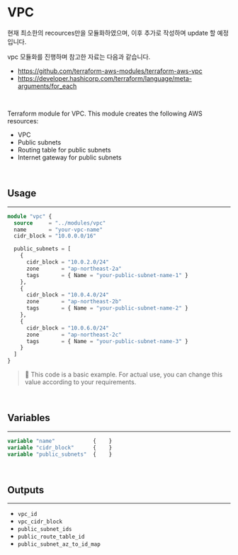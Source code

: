 # VPC

현재 최소한의 recources만을 모듈화하였으며, 이후 추가로 작성하며 update 할 예정입니다.

vpc 모듈화를 진행하며 참고한 자료는 다음과 같습니다.

- https://github.com/terraform-aws-modules/terraform-aws-vpc
- https://developer.hashicorp.com/terraform/language/meta-arguments/for_each

</br>

Terraform module for VPC. This module creates the following AWS resources:

- VPC
- Public subnets
- Routing table for public subnets
- Internet gateway for public subnets

</br>

## Usage
--------------------------------------------------------------------------------
```terraform
module "vpc" {
  source     = "../modules/vpc"
  name       = "your-vpc-name"
  cidr_block = "10.0.0.0/16"

  public_subnets = [
    {
      cidr_block = "10.0.2.0/24"
      zone       = "ap-northeast-2a"
      tags       = { Name = "your-public-subnet-name-1" }
    },
    {
      cidr_block = "10.0.4.0/24"
      zone       = "ap-northeast-2b"
      tags       = { Name = "your-public-subnet-name-2" }
    },
    {
      cidr_block = "10.0.6.0/24"
      zone       = "ap-northeast-2c"
      tags       = { Name = "your-public-subnet-name-3" }
    }
  ]
}
```
> 🚧 This code is a basic example. For actual use, you can change this value according to your requirements.


</br>

## Variables
--------------------------------------------------------------------------------
```terraform
variable "name"            {    } 
variable "cidr_block"      {    } 
variable "public_subnets"  {    } 
```

</br>

## Outputs
--------------------------------------------------------------------------------
- `vpc_id`
- `vpc_cidr_block`
- `public_subnet_ids`
- `public_route_table_id`
- `public_subnet_az_to_id_map`


</br>
